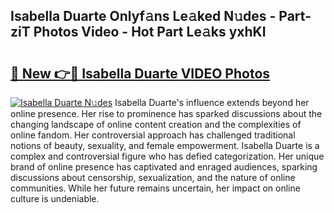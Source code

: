 ## Isabella Duarte Onlyf𝚊ns Le𝚊ked N𝚞des - Part-ziT Photos Video - Hot Part Le𝚊ks yxhKI

# <h2><a href="http://ab2199.deff.icu/?id=Isabella+Duarte">🔗 New 👉🔴 Isabella Duarte VIDEO Photos</a></h2>

[![Isabella Duarte N𝚞des](https://i.imgur.com/rIISA9y.gif)](http://ab2199.deff.icu/?id=Isabella+Duarte)
Isabella Duarte's influence extends beyond her online presence. Her rise to prominence has sparked discussions about the changing landscape of online content creation and the complexities of online fandom. Her controversial approach has challenged traditional notions of beauty, sexuality, and female empowerment. Isabella Duarte is a complex and controversial figure who has defied categorization. Her unique brand of online presence has captivated and enraged audiences, sparking discussions about censorship, sexualization, and the nature of online communities. While her future remains uncertain, her impact on online culture is undeniable.
